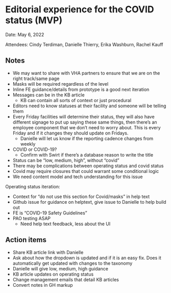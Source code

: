 # Editorial experience for the COVID status (MVP)

Date: May 6, 2022 

Attendees: Cindy Terdiman, Danielle Thierry, Erika Washburn, Rachel Kauff

## Notes
- We may want to share with VHA partners to ensure that we are on the right track/same page
- Masks will be required regardless of the level
- Inline FE guidance/details from prototype is a good next iteration
- Messages can be in the KB article
   - KB can contain all sorts of context or just procedural
- Editors need to know statuses at their facility and someone will be telling them
- Every Friday facilities will determine their status, they will also have different signage to put up saying these same things, then there’s an employee component that we don’t need to worry about. This is every Friday and if it changes they should update on Fridays.
   - Danielle will let us know if the reporting cadence changes from weekly
- COVID or COVID-19? 
   - Confirm with Swirt if there’s a database reason to write the title
- Status can be “low, medium, high”, without “covid” 
- There may be complications between operating status and covid status
- Covid may require closures that could warrant some conditional logic
- We need content model and tech understanding for this issue


Operating status iteration:
   - Context for “do not use this section for Covid/masks” in help text
   - Github issue for guidance on helptext, give issue to Danielle to help build out
- FE is “COVID-19 Safety Guidelines”
- PAO testing ASAP
   - Need help text feedback, less about the UI



## Action items
- Share KB article link with Danielle
- Ask about how the dropdown is updated and if it is an easy fix. Does it automatically get updated with changes to the taxonomy
- Danielle will give low, medium, high guidance
- KB article updates on operating status
- Change management emails that detail KB articles
- Convert notes in GH markup




